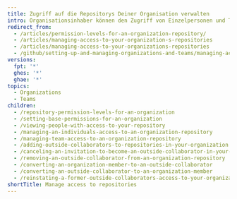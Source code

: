 ```yaml
---
title: Zugriff auf die Repositorys Deiner Organisation verwalten
intro: Organisationsinhaber können den Zugriff von Einzelpersonen und Teams auf die Repositorys der Organisation verwalten. Team-Betreuer können den Repository-Zugriff eines Teams ebenfalls verwalten.
redirect_from:
  - /articles/permission-levels-for-an-organization-repository/
  - /articles/managing-access-to-your-organization-s-repositories
  - /articles/managing-access-to-your-organizations-repositories
  - /github/setting-up-and-managing-organizations-and-teams/managing-access-to-your-organizations-repositories
versions:
  fpt: '*'
  ghes: '*'
  ghae: '*'
topics:
  - Organizations
  - Teams
children:
  - /repository-permission-levels-for-an-organization
  - /setting-base-permissions-for-an-organization
  - /viewing-people-with-access-to-your-repository
  - /managing-an-individuals-access-to-an-organization-repository
  - /managing-team-access-to-an-organization-repository
  - /adding-outside-collaborators-to-repositories-in-your-organization
  - /canceling-an-invitation-to-become-an-outside-collaborator-in-your-organization
  - /removing-an-outside-collaborator-from-an-organization-repository
  - /converting-an-organization-member-to-an-outside-collaborator
  - /converting-an-outside-collaborator-to-an-organization-member
  - /reinstating-a-former-outside-collaborators-access-to-your-organization
shortTitle: Manage access to repositories
---
```


